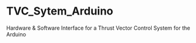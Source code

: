# TVC_Sytem_Arduino
Hardware &amp; Software Interface for a Thrust Vector Control System for the Arduino 
